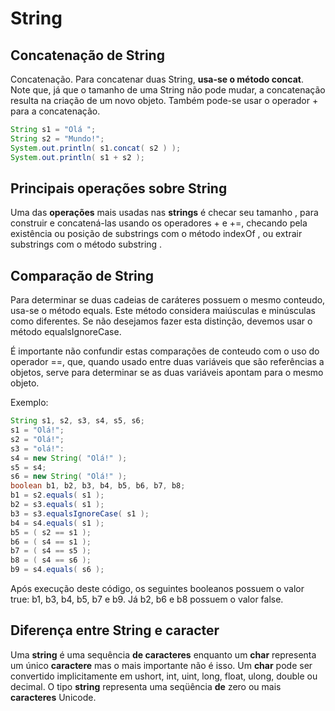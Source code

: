 
# String
## Concatenação de String
Concatenação. Para concatenar duas String, **usa-se o método concat**. Note que, já que o tamanho de uma String não pode mudar, a concatenação resulta na criação de um novo objeto. Também pode-se usar o operador + para a concatenação.
```java
String s1 = "Olá ";  
String s2 = "Mundo!";  
System.out.println( s1.concat( s2 ) );  
System.out.println( s1 + s2 );
```
## Principais operações sobre String
Uma das **operações** mais usadas nas **strings** é checar seu tamanho , para construir e concatená-las usando os operadores + e +=, checando pela existência ou posição de substrings com o método indexOf , ou extrair substrings com o método substring .

##  Comparação de String
Para determinar se duas cadeias de caráteres possuem o  mesmo conteudo, usa-se o método  equals. Este método considera maiúsculas e minúsculas como diferentes. Se não desejamos fazer esta distinção, devemos usar o método  equalsIgnoreCase.

É importante não confundir estas comparações de conteudo com o uso do operador  ==, que, quando usado entre duas variáveis que são referências a objetos, serve para determinar se as duas variáveis apontam para o  mesmo objeto.

Exemplo:
```java
String s1, s2, s3, s4, s5, s6;  
s1 = "Olá!";  
s2 = "Olá!";  
s3 = "olá!":  
s4 = new String( "Olá!" );  
s5 = s4;  
s6 = new String( "Olá!" );  
boolean b1, b2, b3, b4, b5, b6, b7, b8;  
b1 = s2.equals( s1 );  
b2 = s3.equals( s1 );  
b3 = s3.equalsIgnoreCase( s1 );  
b4 = s4.equals( s1 );  
b5 = ( s2 == s1 );  
b6 = ( s4 == s1 );  
b7 = ( s4 == s5 );  
b8 = ( s4 == s6 );  
b9 = s4.equals( s6 );
```

Após execução deste código, os seguintes booleanos possuem o valor true: b1, b3, b4, b5, b7 e b9. Já b2, b6 e b8 possuem o valor false.

##  Diferença entre String e caracter

Uma **string** é uma sequência **de caracteres** enquanto um **char** representa um único **caractere** mas o mais importante não é isso. Um **char** pode ser convertido implicitamente em ushort, int, uint, long, float, ulong, double ou decimal. O tipo **string** representa uma seqüência **de** zero ou mais **caracteres** Unicode.
